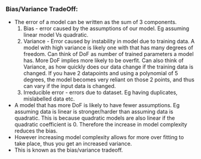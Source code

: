 ### Bias/Variance TradeOff: 

* The error of a model can be written as the sum of 3 components. 
  1. Bias - error caused by the assumptions of our model. Eg assuming linear model Vs quadratic. 
  2. Variance - Error caused by instability in model due to training data. A model with high variance is likely one with that has many degrees of freedom. Can think of DoF as number of trained parameters a model has. More DoF implies more likely to be overfit. Can also think of Variance, as how quickly does our data change if the training data is changed. If you have 2 datapoints and using a polynomial of 5 degrees, the model becomes very reliant on those 2 points, and thus can vary if the input data is changed. 
  3. Irreducible error - errors due to dataset. Eg having duplicates, mislabelled data etc. 
* A model that has more DoF is likely to have fewer assumptions. Eg assuming data is linear is stronger/harder than assuming data is quadratic. This is because quadratic models are also linear if the quadratic coefficient is 0. Therefore the increase in model complexity reduces the bias. 
* However increasing model complexity allows for more over fitting to take place, thus you get an increased variance. 
* This is known as the bias/variance tradeoff. 